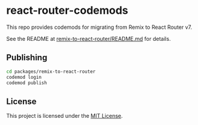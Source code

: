 # react-router-codemods

This repo provides codemods for migrating from Remix to React Router v7.

See the README at [remix-to-react-router/README.md](./packages/remix-to-react-router/README.md) for details.

## Publishing

```bash
cd packages/remix-to-react-router
codemod login
codemod publish
```

## License

This project is licensed under the [MIT License](LICENSE).
